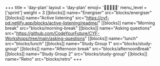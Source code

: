 +++
title = 'day-plan'
layout = 'day-plan'
emoji= '🧑🏽‍🤝‍🧑🏽'
menu_level = ['sprint']
weight = 3
[[blocks]]
name="Energiser"
src="blocks/energiser"
[[blocks]]
name="Active listening"
src="https://cyf-pd.netlify.app/blocks/active-listening/readme/"
[[blocks]]
name="Morning break"
src="blocks/morning-break"
[[blocks]]
name="Asking questions"
src="https://github.com/CodeYourFuture/CYF-Workshops/tree/main/asking-questions"
[[blocks]]
name="lunch"
src="blocks/lunch"
[[blocks]]
name="Study Group 1"
src="blocks/study-group"
[[blocks]]
name="Afternoon break"
src="blocks/afternoonBreak"
[[blocks]]
name="Study Group 2"
src="blocks/study-group"
[[blocks]]
name="Retro"
src="blocks/retro"
+++
